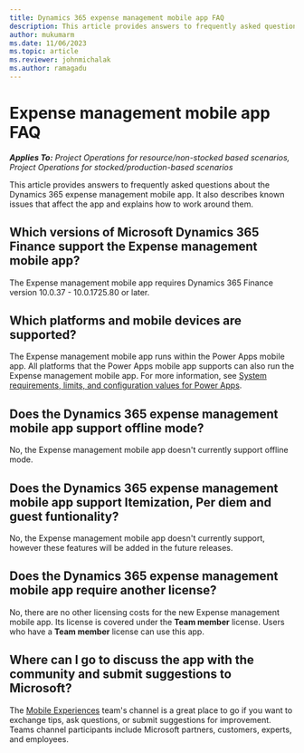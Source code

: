 ```yaml
---
title: Dynamics 365 expense management mobile app FAQ
description: This article provides answers to frequently asked questions about the Dynamics 365 expense management mobile app.
author: mukumarm
ms.date: 11/06/2023
ms.topic: article
ms.reviewer: johnmichalak
ms.author: ramagadu
---
```


# Expense management mobile app FAQ

_**Applies To:** Project Operations for resource/non-stocked based scenarios, Project Operations for stocked/production-based scenarios_

This article provides answers to frequently asked questions about the Dynamics 365 expense management mobile app. It also describes known issues that affect the app and explains how to work around them.

## Which versions of Microsoft Dynamics 365 Finance support the Expense management mobile app?

The Expense management mobile app requires Dynamics 365 Finance version 10.0.37 - 10.0.1725.80 or later.

## Which platforms and mobile devices are supported?

The Expense management mobile app runs within the Power Apps mobile app. All platforms that the Power Apps mobile app supports can also run the Expense management mobile app. For more information, see [System requirements, limits, and configuration values for Power Apps](/power-apps/limits-and-config).

## Does the Dynamics 365 expense management mobile app support offline mode?

No, the Expense management mobile app doesn't currently support offline mode.

## Does the Dynamics 365 expense management mobile app support Itemization, Per diem and guest funtionality?

No, the Expense management mobile app doesn't currently support, however these features will be added in the future releases. 

## Does the Dynamics 365 expense management mobile app require another license?

No, there are no other licensing costs for the new Expense management mobile app. Its license is covered under the **Team member** license. Users who have a **Team member** license can use this app.

## Where can I go to discuss the app with the community and submit suggestions to Microsoft?

The [Mobile Experiences](https://teams.microsoft.com/l/channel/19%3A7f1fd50904c24fe9ab31b221a73fcc64%40thread.tacv2/Mobile%2520Experiences?groupId=b781f78d-32f2-432f-b1fa-265d8259f9be&tenantId=72f988bf-86f1-41af-91ab-2d7cd011db47) team's channel is a great place to go if you want to exchange tips, ask questions, or submit suggestions for improvement. Teams channel participants include Microsoft partners, customers, experts, and employees.

